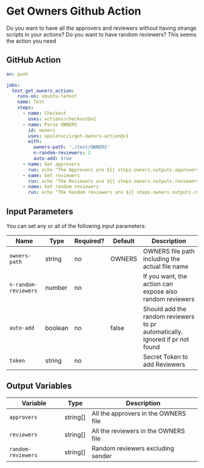 # Get Owners Github Action

Do you want to have all the approvers and reviewers without having strange scripts in your actions? 
Do you want to have random reviewers? 
This seems the action you need

GitHub Action
-----------------------------

```yaml
on: push

jobs:
  test_get_owners_action:
    runs-on: ubuntu-latest
    name: Test
    steps:
      - name: Checkout
        uses: actions/checkout@v2
      - name: Parse OWNERS
        id: owners
        uses: upalatucci/get-owners-action@v1
        with:
          owners-path: './test/OWNERS'
          n-random-reviewers: 2
          auto-add: true
      - name: Get approvers
        run: echo "The Approvers are ${{ steps.owners.outputs.approvers }}"
      - name: Get reviewers
        run: echo "The Reviewers are ${{ steps.owners.outputs.reviewers }}"
      - name: Get random reviewers
        run: echo "The Random reviewers are ${{ steps.owners.outputs.random-reviewers }}"
```


Input Parameters
--------------------------
You can set any or all of the following input parameters:

|Name                     |Type    |Required? |Default                     |Description
|-------------------------|--------|----------|----------------------------|------------------------------------
|`owners-path`            |string  |no        |OWNERS                      |OWNERS file path including the actual file name
|`n-random-reviewers`     |number  |no        |                            |If you want, the action can expose also random reviewers
|`auto-add`               |boolean |no        |false                       |Should add the random reviewers to pr automatically. Ignored if pr not found
|`token`                  |string  |no        |                            |Secret Token to add Reviewers


Output Variables
--------------------------

|Variable           |Type      |Description
|-------------------|----------|------------------------------------
|`approvers`        |string[]  |All the approvers in the OWNERS file
|`reviewers`        |string[]  |All the reviewers in the OWNERS file
|`random-reviewers` |string[]  |Random reviewers excluding sender
